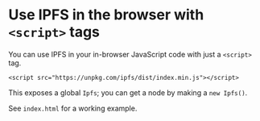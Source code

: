 # Use IPFS in the browser with `<script>` tags

You can use IPFS in your in-browser JavaScript code with just a `<script>` tag.

```
<script src="https://unpkg.com/ipfs/dist/index.min.js"></script>
```

This exposes a global `Ipfs`; you can get a node by making a `new Ipfs()`.

See `index.html` for a working example.


